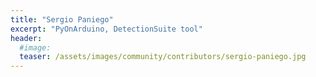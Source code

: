 ```yaml
---
title: "Sergio Paniego"
excerpt: "PyOnArduino, DetectionSuite tool"
header:
  #image: 
  teaser: /assets/images/community/contributors/sergio-paniego.jpg
---
```

